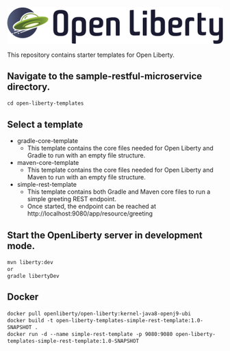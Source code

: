 ![](https://github.com/OpenLiberty/open-liberty/blob/master/logos/logo_horizontal_light_navy.png)

This repository contains starter templates for Open Liberty.

## Navigate to the sample-restful-microservice directory.
	cd open-liberty-templates
	
## Select a template
 - gradle-core-template
    - This template contains the core files needed for Open Liberty and Gradle to run with an empty file structure.
 - maven-core-template
    - This template contains the core files needed for Open Liberty and Maven to run with an empty file structure.
  - simple-rest-template	
    - This template contains both Gradle and Maven core files to run a simple greeting REST endpoint.
    - Once started, the endpoint can be reached at http://localhost:9080/app/resource/greeting

## Start the OpenLiberty server in development mode.
    mvn liberty:dev
    or
    gradle libertyDev

## Docker
    docker pull openliberty/open-liberty:kernel-java8-openj9-ubi
    docker build -t open-liberty-templates-simple-rest-template:1.0-SNAPSHOT .
    docker run -d --name simple-rest-template -p 9080:9080 open-liberty-templates-simple-rest-template:1.0-SNAPSHOT


